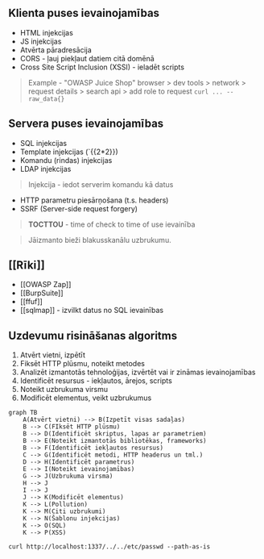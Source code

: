 ## Klienta puses ievainojamības
- HTML injekcijas
- JS injekcijas
- Atvērta pāradresācija
- CORS - ļauj piekļaut datiem citā domēnā
- Cross Site Script Inclusion (XSSI) - ieladēt scripts

> Example - "OWASP Juice Shop"
> browser > dev tools > network > request details > search api > add role to request
> `curl ... --raw_data{}` 

## Servera puses ievainojamības
- SQL injekcijas
- Template injekcijas (`{{2*2}})
- Komandu (rindas) injekcijas
- LDAP injekcijas
> Injekcija - iedot serverim komandu kā datus
- HTTP parametru piesārņošana (t.s. headers)
- SSRF (Server-side request forgery)

> **TOCTTOU** - time of check to time of use ievainība

> Jāizmanto bieži blakusskanālu uzbrukumu.

## [[Rīki]]
- [[OWASP Zap]]
- [[BurpSuite]]
- [[ffuf]]
- [[sqlmap]] - izvilkt datus no SQL ievainības

## Uzdevumu risināšanas algoritms
1. Atvērt vietni, izpētīt
2. Fiksēt HTTP plūsmu, noteikt metodes
3. Analizēt izmantotās tehnoloģijas, izvērtēt vai ir zināmas ievainojamības
4. Identificēt resursus - iekļautos, ārejos, scripts
5. Noteikt uzbrukuma virsmu
6. Modificēt elementus, veikt uzbrukumus

```mermaid
graph TB
	A(Atvērt vietni) --> B(Izpetīt visas sadaļas)
	B --> C(FIksēt HTTP plūsmu)
	B --> D(Identificēt skriptus, lapas ar parametriem)
	B --> E(Noteikt izmantotās bibliotēkas, frameworks)
	B --> F(Identificēt iekļautos resursus)
	C --> G(Identificēt metodi, HTTP headerus un tml.)
	D --> H(Identificēt parametrus)
	E --> I(Noteikt ievainojamības)
	G --> J(Uzbrukuma virsma)
	H --> J
	I --> J
	J --> K(Modificēt elementus)
	K --> L(Pollution)
	K --> M(Citi uzbrukumi)
	K --> N(Šablonu injekcijas)
	K --> O(SQL)
	K --> P(XSS)
```


`curl http://localhost:1337/../../etc/passwd --path-as-is `

